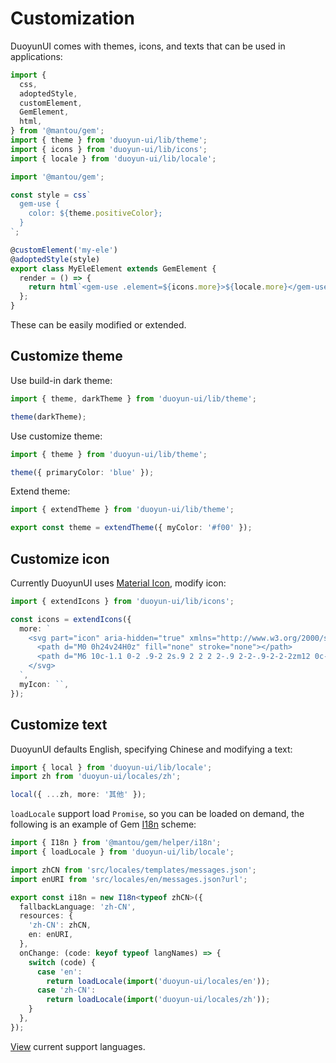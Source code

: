 # Customization

DuoyunUI comes with themes, icons, and texts that can be used in applications:

```ts
import {
  css,
  adoptedStyle,
  customElement,
  GemElement,
  html,
} from '@mantou/gem';
import { theme } from 'duoyun-ui/lib/theme';
import { icons } from 'duoyun-ui/lib/icons';
import { locale } from 'duoyun-ui/lib/locale';

import '@mantou/gem';

const style = css`
  gem-use {
    color: ${theme.positiveColor};
  }
`;

@customElement('my-ele')
@adoptedStyle(style)
export class MyEleElement extends GemElement {
  render = () => {
    return html`<gem-use .element=${icons.more}>${locale.more}</gem-use>`;
  };
}
```

These can be easily modified or extended.

## Customize theme

Use build-in dark theme:

```ts
import { theme, darkTheme } from 'duoyun-ui/lib/theme';

theme(darkTheme);
```

Use customize theme:

```ts
import { theme } from 'duoyun-ui/lib/theme';

theme({ primaryColor: 'blue' });
```

Extend theme:

```ts
import { extendTheme } from 'duoyun-ui/lib/theme';

export const theme = extendTheme({ myColor: '#f00' });
```

## Customize icon

Currently DuoyunUI uses [Material Icon](https://fonts.google.com/icons?selected=Material+Icons), modify icon:

```ts
import { extendIcons } from 'duoyun-ui/lib/icons';

const icons = extendIcons({
  more: `
    <svg part="icon" aria-hidden="true" xmlns="http://www.w3.org/2000/svg" height="24px" viewBox="0 0 24 24" width="24px" fill="currentColor">
      <path d="M0 0h24v24H0z" fill="none" stroke="none"></path>
      <path d="M6 10c-1.1 0-2 .9-2 2s.9 2 2 2 2-.9 2-2-.9-2-2-2zm12 0c-1.1 0-2 .9-2 2s.9 2 2 2 2-.9 2-2-.9-2-2-2zm-6 0c-1.1 0-2 .9-2 2s.9 2 2 2 2-.9 2-2-.9-2-2-2z"></path>
    </svg>
  `,
  myIcon: ``,
});
```

<!-- TODO: 使用第三方 svg 图标库示例 -->

## Customize text

DuoyunUI defaults English, specifying Chinese and modifying a text:

```ts
import { local } from 'duoyun-ui/lib/locale';
import zh from 'duoyun-ui/locales/zh';

local({ ...zh, more: '其他' });
```

`loadLocale` support load `Promise`, so you can be loaded on demand, the following is an example of Gem [I18n](https://gemjs.org/en/guide/advance/i18n) scheme:

```ts
import { I18n } from '@mantou/gem/helper/i18n';
import { loadLocale } from 'duoyun-ui/lib/locale';

import zhCN from 'src/locales/templates/messages.json';
import enURI from 'src/locales/en/messages.json?url';

export const i18n = new I18n<typeof zhCN>({
  fallbackLanguage: 'zh-CN',
  resources: {
    'zh-CN': zhCN,
    en: enURI,
  },
  onChange: (code: keyof typeof langNames) => {
    switch (code) {
      case 'en':
        return loadLocale(import('duoyun-ui/locales/en'));
      case 'zh-CN':
        return loadLocale(import('duoyun-ui/locales/zh'));
    }
  },
});
```

[View](https://github.com/mantou132/gem/tree/main/packages/duoyun-ui/src/locales) current support languages.
